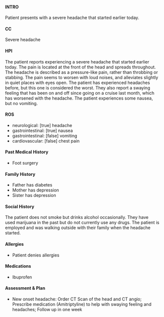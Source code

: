 #### INTRO 
Patient presents with a severe headache that started earlier today. 

#### CC 
Severe headache 

#### HPI 
The patient reports experiencing a severe headache that started earlier today. The pain is located at the front of the head and spreads throughout. The headache is described as a pressure-like pain, rather than throbbing or stabbing. The pain seems to worsen with loud noises, and alleviates slightly in quiet places with eyes open. The patient has experienced headaches before, but this one is considered the worst. They also report a swaying feeling that has been on and off since going on a cruise last month, which has worsened with the headache. The patient experiences some nausea, but no vomiting.

#### ROS 
- neurological: [true] headache 
- gastrointestinal: [true] nausea 
- gastrointestinal: [false] vomiting 
- cardiovascular: [false] chest pain 

#### Past Medical History 
- Foot surgery

#### Family History 
- Father has diabetes
- Mother has depression
- Sister has depression

#### Social History 
The patient does not smoke but drinks alcohol occasionally. They have used marijuana in the past but do not currently use any drugs. The patient is employed and was walking outside with their family when the headache started.

#### Allergies 
- Patient denies allergies

#### Medications 
- Ibuprofen

#### Assessment & Plan 
- New onset headache: Order CT Scan of the head and CT angio; Prescribe medication (Amitriptyline) to help with swaying feeling and headaches; Follow up in one week

